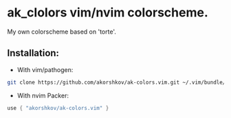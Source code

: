 # ak_clolors vim/nvim colorscheme.

My own colorscheme based on 'torte'.

## Installation:

* With vim/pathogen:

```bash
git clone https://github.com/akorshkov/ak-colors.vim.git ~/.vim/bundle/ak-colors.vim
```

* With nvim Packer:

```lua
use { "akorshkov/ak-colors.vim" }
```
